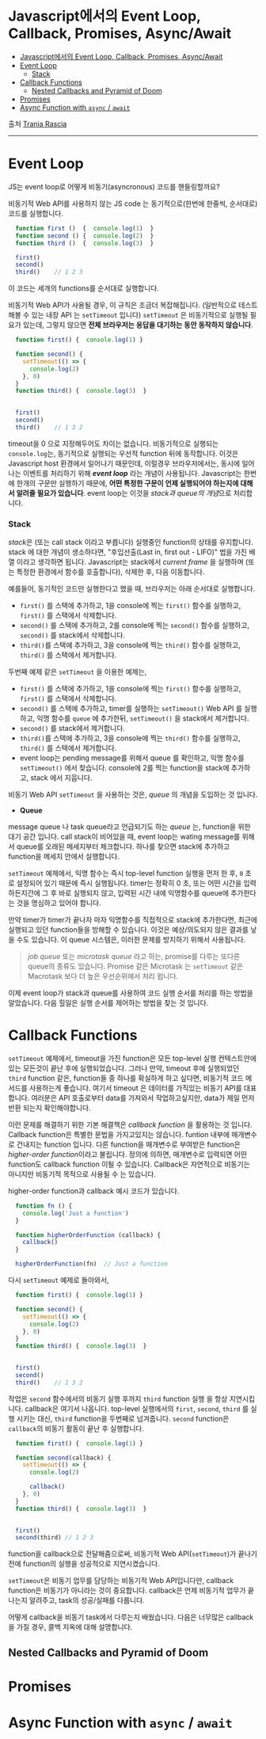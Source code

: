 # Javascript에서의 Event Loop, Callback, Promises, Async/Await

- [Javascript에서의 Event Loop, Callback, Promises, Async/Await](#javascript에서의-event-loop-callback-promises-asyncawait)
- [Event Loop](#event-loop)
    - [Stack](#stack)
- [Callback Functions](#callback-functions)
  - [Nested Callbacks and Pyramid of Doom](#nested-callbacks-and-pyramid-of-doom)
- [Promises](#promises)
- [Async Function with `async` / `await`](#async-function-with-async--await)

출처 [Trania Rascia](https://www.taniarascia.com/asynchronous-javascript-event-loop-callbacks-promises-async-await/)

-----------------------

# Event Loop

JS는 event loop로 어떻게 비동기(asyncronous) 코드를 핸들링할까요?

비동기적 Web API를 사용하지 않는 JS code 는 동기적으로(한번에 한줄씩, 순서대로) 코드를 실행합니다. 

``` js
  function first ()  {  console.log(1)  }
  function second () {  console.log(2)  }
  function third ()  {  console.log(3)  }

  first()
  second()
  third()    // 1 2 3
```
이 코드는 세개의 functions를 순서대로 실행합니다.

비동기적 Web API가 사용될 경우, 이 규칙은 조금더 복잡해집니다. (일반적으로 테스트 해볼 수 있는 내장 API 는 `setTimeout` 입니다) `setTimeout` 은 비동기적으로 실행될 필요가 있는데, 그렇지 않으면 **전체 브라우저는 응답을 대기하는 동안 동작하지 않습니다**.

``` js
  function first() {  console.log(1) }

  function second() {
    setTimeout(() => {
      console.log(2)
    }, 0)
  }
  function third() {  console.log(3)  }

  
  first()
  second()
  third()    // 1 3 2
```

timeout을 0 으로 지정해두어도 차이는 없습니다. 비동기적으로 실행되는 `console.log`는, 동기적으로 실행되는 우선적 function 뒤에 동작합니다. 이것은 Javascript host 환경에서 일어나기 때문인데, 이럴경우 브라우저에서는, 동시에 일어나는 이벤트를 처리하기 위해 ***event loop*** 라는 개념이 사용됩니다. Javascript는 한번에 한개의 구문만 실행하기 때문에, **어떤 특정한 구문이 언제 실행되어야 하는지에 대해서 알려줄 필요가 있습니다**. event loop는 이것을 *stack과 queue의 개념*으로 처리합니다.

### Stack

 *stack*은  (또는 call stack 이라고 부릅니다) 실행중인 function의 상태를 유지합니다. stack 에 대한 개념이 생소하다면, "후입선출(Last in, first out - LIFO)" 법을 가진 배열 이라고 생각하면 됩니다. Javascript는 stack에서 *current frame* 을 실행하며 (또는 특정한 환경에서 함수를 호출합니다), 삭제한 후, 다음 이동합니다.

 예를들어, 동기적인 코드만 실행한다고 했을 때, 브라우저는 아래 순서대로 실행합니다.

 * `first()` 를 스택에 추가하고, 1을 console에 찍는 `first()` 함수를 실행하고, `first()` 를 스택에서 삭제합니다.
 * `second()` 를 스택에 추가하고, 2를 console에 찍는 `second()` 함수를 실행하고, `second()` 를 stack에서 삭제합니다.
 * `third()`를 스택에 추가하고, 3을 console에 찍는 `third()` 함수를 실행하고, `third()` 를 스택에서 제거합니다.

두번째 예제 같은 `setTimeout` 을 이용한 예제는,

 * `first()` 를 스택에 추가하고, 1을 console에 찍는 `first()` 함수를 실행하고, `first()` 를 스택에서 삭제합니다.
 * `second()` 를 스택에 추가하고, timer를 실행하는 `setTimeout()` Web API 를 실행하고, 익명 함수를 `queue` 에 추가한뒤, `setTimeout()` 을 stack에서 제거합니다.
 * `second()` 를 stack에서 제거합니다.
 * `third()`를 스택에 추가하고, 3을 console에 찍는 `third()` 함수를 실행하고, `third()` 를 스택에서 제거합니다.
 * event loop는 pending message를 위해서  queue 를 확인하고, 익명 함수를 `setTimeout()` 에서 찾습니다. console에 2를 찍는 function을 stack에 추가하고, stack 에서 지웁니다.

비동기 Web API `setTimeout` 을 사용하는 것은, *queue* 의 개념을 도입하는 것 입니다.



* **Queue**

message queue 나 task queue라고 언급되기도 하는 *queue* 는, function을 위한 대기 공간 입니다. call stack이 비어있을 때, event loop는 wating message를 위해서 queue를  오래된 메세지부터 체크합니다. 하나를 찾으면 stack에 추가하고 function을 메세지 안에서 실행합니다.

`setTimeout` 예제에서, 익명 함수는 즉시 top-level function 실행을 먼저 한 후, `0` 초로 설정되어 있기 때문에 즉시 실행됩니다. timer는 정확히 0 초, 또는 어떤 시간을 입력하든지간에 그 후 바로 실행되지 않고, 입력된 시간 내에 익명함수를 queue에 추가한다는 것을 명심하고 있어야 합니다.

만약 timer가 timer가 끝나자 마자  익명함수를 직접적으로 stack에 추가한다면, 최근에 실행되고 있던 function들을 방해할 수 있습니다. 이것은 예상/의도되지 않은 결과를 낳을 수도 있습니다. 이 queue 시스템은, 이러한 문제를 방지하기 위해서 사용됩니다.

> *job queue* 또는  *microtask queue* 라고 하는, promise를 다루는 또다른 queue의 종류도 있습니다. Promise 같은 Microtask 는 `setTimeout` 같은 Macrotask 보다 더 높은 우선순위에서 처리 욉니다.

이제 event loop가 stack과 queue를 사용하여 코드 실행 순서를 처리를 하는 방법을 알았습니다. 다음 힐일은 실행 순서를 제어하는 방법을 찾는 것 입니다.

# Callback Functions

`setTimeout` 예제에서, timeout을 가진 function은 모든 top-level 실행 컨텍스트안에 있는 모든것이 끝난 후에 실행되었습니다. 그러나 만약, timeout 후에 실행되었던 `third` function 같은, function들 중 하나를 확실하게 하고 싶다면, 비동기적 코드 메서드를 사용하는게 좋습니다. 여기서 timeout 은 데이터를 가직있는 비동기 API를 대표합니다. 여러분은 API 호출로부터 data를 가져와서 작업하고싶지만, data가 제일 먼저 반환 되는지 확인해야합니다.

이런 문제를 해결하기 위한 기본 해결책은 *callback function* 을 활용하는 것 입니다. Callback function은 특별한 문법을 가지고있지는 않습니다. funtion 내부에 매개변수로 건내지는 function 입니다. 다른 function을 매개변수로 부여받은 function은 *higher-order function*이라고 불립니다. 정의에 의하면,  매개변수로 입력되면 어떤 function도 callback function 이될 수 있습니다. Callback은 자연적으로 비동기는 아니지만 비동기적 목적으로 사용될 수 는 있습니다.

higher-order function과 callback 예시 코드가 있습니다.

``` js
  function fn () {
    console.log('Just a function')
  }

  function higherOrderFunction (callback) {
    callback()
  }

  higherOrderFunction(fn)  // Just a function
```


다시 `setTimeout` 예제로 돌아와서, 

``` js
  function first() {  console.log(1) }

  function second() {
    setTimeout(() => {
      console.log(2)
    }, 0)
  }
  function third() {  console.log(3)  }

  
  first()
  second()
  third()    // 1 3 2
```

작업은 `second` 함수에서의 비동기 실행 후까지   `third` function 실행 을 항상 지연시킵니다. callback은 여기서 나옵니다. top-level 실행에서의 `first`, `second`, `third` 를 실행 시키는 대신, `third` function을 두번째로 넘겨줍니다. `second` function은 `callback`의 비동기 활동이 끝난 후 실행합니다.

``` js
  function first() {  console.log(1) }

  function second(callback) {
    setTimeout(() => {
      console.log(2)

      callback()
    }, 0)
  }
  function third() {  console.log(3)  }

  
  first()
  second(third) // 1 2 3
```

function을 callback으로 전달해줌으로써, 비동기적 Web API(`setTimeout`)가 끝나기 전에 function의 실행을 성공적으로 지연시켰습니다.

`setTimeout`은 비동기 업무를 담당하는 비동기적 Web API입니다만, callback function은 비동기가 아니라는 것이 중요합니다. callback은 언제 비동기적 업무가 끝나는지 알려주고, task의 성공/실패를 다룹니다.

어떻게 callback을 비동기 task에서 다루는지 배웠습니다. 다음은 너무많은 callback을 가질 경우, 콜백 지옥에 대해 설명합니다.

## Nested Callbacks and Pyramid of Doom
# Promises
# Async Function with `async` / `await`
